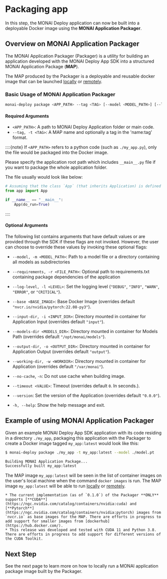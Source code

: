 # Packaging app

In this step, the MONAI Deploy application can now be built into a deployable Docker image using the **MONAI Application Packager**.

## Overview on MONAI Application Packager

The MONAI Application Packager (Packager) is a utility for building an application developed with the MONAI Deploy App SDK into a structured MONAI Application Package (**MAP**).

The MAP produced by the Packager is a deployable and reusable docker image that can be launched [locally](./executing_packaged_app_locally) or [remotely](./deploying_and_hosting_map).

### Basic Usage of MONAI Application Packager

```bash
monai-deploy package <APP_PATH> --tag <TAG> [--model <MODEL_PATH>] [--log-level <LEVEL>] [-h]
```

#### Required Arguments

* `<APP_PATH>`: A path to MONAI Deploy Application folder or main code.
* `--tag, -t <TAG>`: A MAP name and optionally a tag in the 'name:tag' format.

::::{note}
If `<APP_PATH>` refers to a python code (such as `./my_app.py`), only the file would be packaged into the Docker image.

Please specify the application root path which includes `__main__.py` file if you want to package the whole application
folder.

The file usually would look like below:

   ```python
   # Assuming that the class `App` (that inherits Application) is defined in `app.py`.
   from app import App

   if __name__ == "__main__":
       App(do_run=True)
   ```

::::

#### Optional Arguments

The following list contains arguments that have default values or are provided through the SDK if these flags are not invoked.
However, the user can choose to override these values by invoking these optional flags:

* `--model, -m <MODEL_PATH>`: Path to a model file or a directory containing all models as subdirectories
* `--requirements, -r <FILE_PATH>`: Optional path to requirements.txt containing package dependencies of the application
* `--log-level, -l <LEVEL>`: Set the logging level (`"DEBUG"`, `"INFO"`, `"WARN"`, `"ERROR"`, or `"CRITICAL"`).

* `--base <BASE_IMAGE>`: Base Docker Image (overrides default `"nvcr.io/nvidia/pytorch:22.08-py3"`).
* `--input-dir, -i <INPUT_DIR>`: Directory mounted in container for Application Input (overrides default `"input"`).
* `--models-dir <MODELS_DIR>`: Directory mounted in container for Models Path (overrides default `"/opt/monai/models"`).
* `--output-dir, -o <OUTPUT_DIR>`: Directory mounted in container for Application Output (overrides default `"output"`).
* `--working-dir, -w <WORKDIR>`: Directory mounted in container for Application (overrides default `"/var/monai"`).
* `--no-cache`, `-n`: Do not use cache when building image.
* `--timeout <VALUE>`: Timeout (overrides default `0`. In seconds.).
* `--version`: Set the version of the Application (overrides default `"0.0.0"`).
* `-h, --help`: Show the help message and exit.

## Example of using MONAI Application Packager

Given an example MONAI Deploy App SDK application with its code residing in a directory `./my_app`, packaging this application with the Packager to create a Docker image tagged `my_app:latest` would look like this:

```bash
$ monai-deploy package ./my_app -t my_app:latest --model ./model.pt

Building MONAI Application Package...
Successfully built my_app:latest
```

The MAP image `my_app:latest` will be seen in the list of container images on the user's local machine when the command `docker images` is run. The MAP image `my_app:latest` will be able to run [locally](./executing_packaged_app_locally) or [remotely](./deploying_and_hosting_map).

```{note}
* The current implementation (as of `0.1.0`) of the Packager **ONLY** supports [**CUDA**](https://ngc.nvidia.com/catalog/containers/nvidia:cuda) and [**Pytorch**](https://ngc.nvidia.com/catalog/containers/nvidia:pytorch) images from `nvcr.io` as base images for the MAP. There are efforts in progress to add support for smaller images from [dockerhub](https://hub.docker.com/).
* This release was developed and tested with CUDA 11 and Python 3.8. There are efforts in progress to add support for different versions of the CUDA Toolkit.
```

## Next Step

See the next page to learn more on how to locally run a MONAI application package image built by the Packager.